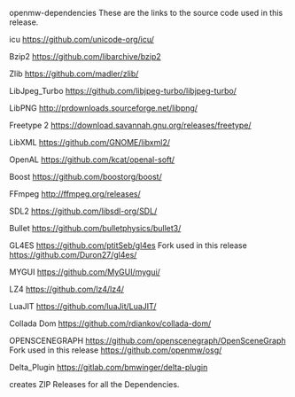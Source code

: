 openmw-dependencies
These are the links to the source code used in this release.

icu
https://github.com/unicode-org/icu/


Bzip2
https://github.com/libarchive/bzip2


Zlib
https://github.com/madler/zlib/


LibJpeg_Turbo
https://github.com/libjpeg-turbo/libjpeg-turbo/


LibPNG
http://prdownloads.sourceforge.net/libpng/


Freetype 2
https://download.savannah.gnu.org/releases/freetype/


LibXML
https://github.com/GNOME/libxml2/


OpenAL
https://github.com/kcat/openal-soft/


Boost
https://github.com/boostorg/boost/


FFmpeg
http://ffmpeg.org/releases/


SDL2
https://github.com/libsdl-org/SDL/


Bullet
https://github.com/bulletphysics/bullet3/


GL4ES
https://github.com/ptitSeb/gl4es
Fork used in this release https://github.com/Duron27/gl4es/



MYGUI
https://github.com/MyGUI/mygui/


LZ4
https://github.com/lz4/lz4/


LuaJIT
https://github.com/luaJit/LuaJIT/


Collada Dom
https://github.com/rdiankov/collada-dom/


OPENSCENEGRAPH
https://github.com/openscenegraph/OpenSceneGraph
Fork used in this release https://github.com/openmw/osg/



Delta_Plugin
https://gitlab.com/bmwinger/delta-plugin

creates ZIP Releases for all the Dependencies.